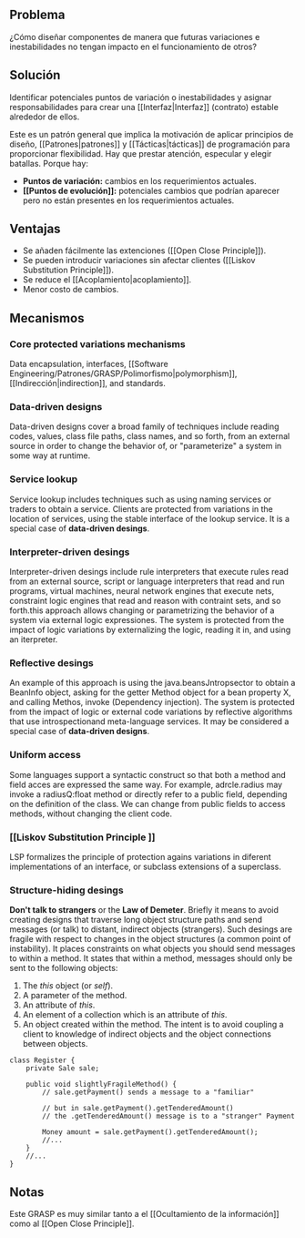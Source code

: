 ## Problema
¿Cómo diseñar componentes de manera que futuras variaciones e inestabilidades no tengan impacto en el funcionamiento de otros?

## Solución
Identificar potenciales puntos de variación o inestabilidades y asignar responsabilidades para crear una [[Interfaz|Interfaz]] (contrato) estable alrededor de ellos.

Este es un patrón general que implica la motivación de aplicar principios de diseño, [[Patrones|patrones]] y [[Tácticas|tácticas]] de programación para proporcionar flexibilidad.
Hay que prestar atención, especular y elegir batallas. Porque hay:
- **Puntos de variación:** cambios en los requerimientos actuales.
- **[[Puntos de evolución]]:** potenciales cambios que podrían aparecer pero no están presentes en los requerimientos actuales.

## Ventajas
- Se añaden fácilmente las extenciones ([[Open Close Principle]]).
- Se pueden introducir variaciones sin afectar clientes ([[Liskov Substitution Principle]]).
- Se reduce el [[Acoplamiento|acoplamiento]].
- Menor costo de cambios.

## Mecanismos
### Core protected variations mechanisms 
Data encapsulation, interfaces, [[Software Engineering/Patrones/GRASP/Polimorfismo|polymorphism]], [[Indirección|indirection]], and standards.

### Data-driven designs
Data-driven designs cover a broad family of techniques include reading codes, values, class file paths, class names, and so forth, from an external source in order to change the behavior of, or "parameterize" a system in some way at runtime.

### Service lookup
Service lookup includes techniques such as using naming services or traders to obtain a service. Clients are protected from variations in the location of services, using the stable interface of the lookup service. It is a special case of **data-driven desings**.

### Interpreter-driven desings
Interpreter-driven desings include rule interpreters that execute rules read from an external source, script or language interpreters that read and run programs, virtual machines, neural network engines that execute nets, constraint logic engines that read and reason with contraint sets, and so forth.this approach allows changing or parametrizing the behavior of a system via external logic expressiones. The system is protected from the impact of logic variations by externalizing the logic, reading it in, and using an iterpreter.

### Reflective desings
An example of this approach is using the java.beansJntropsector to obtain a BeanInfo object, asking for the getter Method object for a bean property X, and calling Methos, invoke (Dependency injection). The system is protected from the impact of logic or external code variations by reflective algorithms that use introspectionand meta-language services. It may be considered a special case of **data-driven designs**.

### Uniform access
Some languages support a syntactic construct so that both a method and field acces are expressed the same way. For example, adrcle.radius may invoke a radiusQ:float method or directly refer to a public field, depending on the definition of the class. We can change from public fields to access methods, without changing the client code.

### [[Liskov Substitution Principle ]]
LSP formalizes the principle of protection agains variations in diferent implementations of an interface, or subclass extensions of a superclass.

### Structure-hiding desings
**Don't talk to strangers** or the **Law of Demeter**. Briefly it means to avoid creating designs that traverse long object structure paths and send messages (or talk) to distant, indirect objects (strangers). Such desings are fragile with respect to changes in the object structures (a common point of instability).
It places constraints on what objects you should send messages to within a method. It states that within a method, messages should only be sent to the following objects:
1. The *this* object (or *self*).
2. A parameter of the method.
3. An attribute of *this*.
4. An element of a collection which is an attribute of *this*.
5. An object created within the method.
The intent is to avoid coupling a client to knowledge of indirect objects and the object connections between objects. 
```
class Register {
	private Sale sale;

	public void slightlyFragileMethod() {
		// sale.getPayment() sends a message to a "familiar"
		
		// but in sale.getPayment().getTenderedAmount()
		// the .getTenderedAmount() message is to a "stranger" Payment
		
		Money amount = sale.getPayment().getTenderedAmount();
		//...
	}
	//...
}
```

## Notas
Este GRASP es muy similar tanto a el [[Ocultamiento de la información]] como al [[Open Close Principle]].